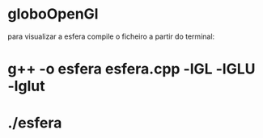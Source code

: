 # globoOpenGl

para visualizar a esfera compile o ficheiro a partir do terminal:

# g++ -o esfera esfera.cpp -lGL -lGLU -lglut

# ./esfera
